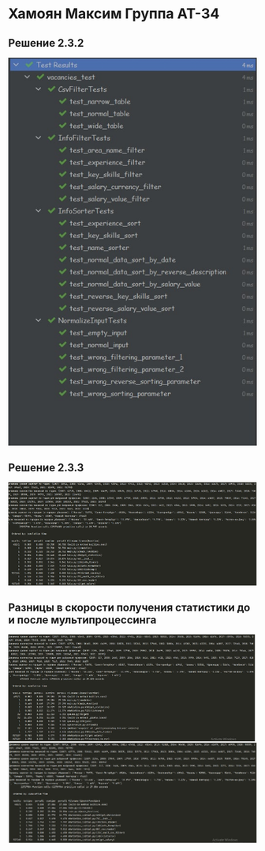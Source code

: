 # Хамоян Максим Группа АТ-34




## Решение 2.3.2
![Alt text](https://github.com/Maksimyska/KhamoyanMax/blob/main/2.3.2.jpg)

## Решение 2.3.3
![Alt text](https://github.com/Maksimyska/KhamoyanMax/blob/main/2.3.3.jpg)


## Разницы в скорости получения статистики до и после мультипроцессинга
![Alt text](https://github.com/Maksimyska/KhamoyanMax/blob/main/DO%203.2.2.jpg)
![Alt text](https://github.com/Maksimyska/KhamoyanMax/blob/main/POSLE%203.2.2.jpg)

